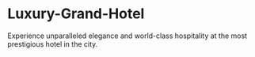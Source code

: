 # Luxury-Grand-Hotel
Experience unparalleled elegance and world-class hospitality at the most prestigious hotel in the city.
